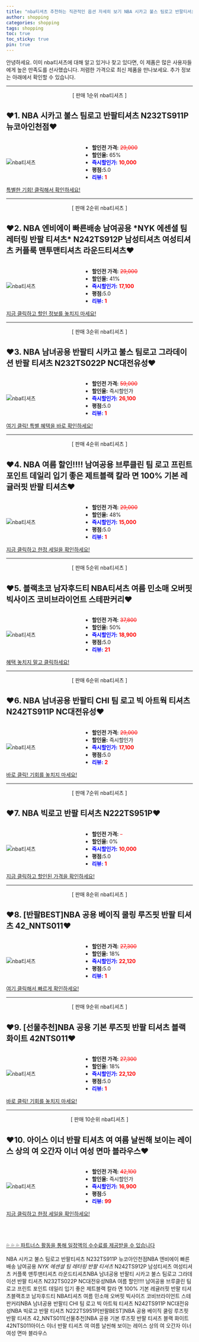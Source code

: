 ```yaml
---
title: "nba티셔츠 추천하는 직관적인 옵션 자세히 보기 NBA 시카고 불스 팀로고 반팔티셔츠"
author: shopping
categories: shopping
tags: shopping
toc: true
toc_sticky: true
pin: true
---
```

안녕하세요. 이미 nba티셔츠에 대해 알고 있거나 찾고 있다면, 이 제품은 많은 사용자들에게 높은 만족도를 선사했습니다. 저렴한 가격으로 최신 제품을 만나보세요. 추가 정보는 아래에서 확인할 수 있습니다.

---
<p class="toplist" style="margin: 0 auto; display: block; width: fit-content;">[ 판매 1순위 nba티셔츠 ]</p>

<h2><strong>❤️1. NBA 시카고 불스 팀로고 반팔티셔츠 N232TS911P 뉴코아인천점❤️</strong></h2>

<div style="display: flex; align-items: center;">
    <div style="flex: 0.4;">
        <img src="https://thumbnail9.coupangcdn.com/thumbnails/remote/230x230ex/image/vendor_inventory/44ca/81ec486b6f76f67402bf0bf3796b82c6e5fa55495f50500ef76c05817538.jpg" alt="nba티셔츠" style="max-width: 100%;">
    </div>
    <div style="flex: 0.6; margin-left: 10px;">
        <ul>
            <li><strong>할인전 가격:</strong> <del style="color: red;">29,000</del></li>
            <li><strong>할인율:</strong> 65%</li>
            <li><span style='color:blue'><strong>즉시할인가:</strong></span> <span style='color:red'><strong>10,000</strong></span></li>
            <li><strong>평점:</strong>5.0</li>
            <li><span style='color:blue'><strong>리뷰:</strong></span> <span style='color:red'><strong>1</strong></span></li>
        </ul>
    </div>
</div>
<div class="center">
    <a href="https://selin100587001.github.io?lptag=AF9450613&subid=githubio&pageKey=7826035007&traceid=V0-153&itemId=21271166589&vendorItemId=88331401523" class="myButton">
        특별한 기회! 클릭해서 확인하세요!
    </a>
</div>


---
<p class="toplist" style="margin: 0 auto; display: block; width: fit-content;">[ 판매 2순위 nba티셔츠 ]</p>

<h2><strong>❤️2. NBA 엔비에이 빠른배송 남여공용 *NYK 에센셜 팀 레터링 반팔 티셔츠* N242TS912P 남성티셔츠 여성티셔츠 커플룩 맨투맨티셔츠 라운드티셔츠❤️</strong></h2>

<div style="display: flex; align-items: center;">
    <div style="flex: 0.4;">
        <img src="https://thumbnail10.coupangcdn.com/thumbnails/remote/230x230ex/image/vendor_inventory/bb11/20f52ff6fdab8fd63b327e28d347dc6fa2668ee5a2ab91e1a1acfe11c8fc.jpg" alt="nba티셔츠" style="max-width: 100%;">
    </div>
    <div style="flex: 0.6; margin-left: 10px;">
        <ul>
            <li><strong>할인전 가격:</strong> <del style="color: red;">29,000</del></li>
            <li><strong>할인율:</strong> 41%</li>
            <li><span style='color:blue'><strong>즉시할인가:</strong></span> <span style='color:red'><strong>17,100</strong></span></li>
            <li><strong>평점:</strong>5.0</li>
            <li><span style='color:blue'><strong>리뷰:</strong></span> <span style='color:red'><strong>1</strong></span></li>
        </ul>
    </div>
</div>
<div class="center">
    <a href="https://selin100587001.github.io?lptag=AF9450613&subid=githubio&pageKey=8129129086&traceid=V0-153&itemId=23082939700&vendorItemId=90116433833" class="myButton">
        지금 클릭하고 할인 정보를 놓치지 마세요!
    </a>
</div>


---
<p class="toplist" style="margin: 0 auto; display: block; width: fit-content;">[ 판매 3순위 nba티셔츠 ]</p>

<h2><strong>❤️3. NBA 남녀공용 반팔티 시카고 불스 팀로고 그라데이션 반팔 티셔츠 N232TS022P NC대전유성❤️</strong></h2>

<div style="display: flex; align-items: center;">
    <div style="flex: 0.4;">
        <img src="https://thumbnail6.coupangcdn.com/thumbnails/remote/230x230ex/image/vendor_inventory/aaec/de68aca89fb55d7afd7a6aaec1b253707fca9ed711eaf8e20038b2247ba5.jpg" alt="nba티셔츠" style="max-width: 100%;">
    </div>
    <div style="flex: 0.6; margin-left: 10px;">
        <ul>
            <li><strong>할인전 가격:</strong> <del style="color: red;">59,000</del></li>
            <li><strong>할인율:</strong> 즉시할인가</li>
            <li><span style='color:blue'><strong>즉시할인가:</strong></span> <span style='color:red'><strong>26,100</strong></span></li>
            <li><strong>평점:</strong>5.0</li>
            <li><span style='color:blue'><strong>리뷰:</strong></span> <span style='color:red'><strong>1</strong></span></li>
        </ul>
    </div>
</div>
<div class="center">
    <a href="https://selin100587001.github.io?lptag=AF9450613&subid=githubio&pageKey=7816100298&traceid=V0-153&itemId=21215224391&vendorItemId=90141736657" class="myButton">
        여기 클릭! 특별 혜택을 바로 확인하세요!
    </a>
</div>


---
<p class="toplist" style="margin: 0 auto; display: block; width: fit-content;">[ 판매 4순위 nba티셔츠 ]</p>

<h2><strong>❤️4. NBA 여름 할인!!!! 남여공용 브루클린 팀 로고 프린트 포인트 데일리 입기 좋은 제트블랙 칼라 면 100% 기본 레귤러핏 반팔 티셔츠❤️</strong></h2>

<div style="display: flex; align-items: center;">
    <div style="flex: 0.4;">
        <img src="https://thumbnail9.coupangcdn.com/thumbnails/remote/230x230ex/image/vendor_inventory/7c19/1fcd075f94399914fd57770130f0bcc5d9f962b598f8cc02fc8d44bf1240.jpg" alt="nba티셔츠" style="max-width: 100%;">
    </div>
    <div style="flex: 0.6; margin-left: 10px;">
        <ul>
            <li><strong>할인전 가격:</strong> <del style="color: red;">29,000</del></li>
            <li><strong>할인율:</strong> 48%</li>
            <li><span style='color:blue'><strong>즉시할인가:</strong></span> <span style='color:red'><strong>15,000</strong></span></li>
            <li><strong>평점:</strong>5.0</li>
            <li><span style='color:blue'><strong>리뷰:</strong></span> <span style='color:red'><strong>1</strong></span></li>
        </ul>
    </div>
</div>
<div class="center">
    <a href="https://selin100587001.github.io?lptag=AF9450613&subid=githubio&pageKey=7877192946&traceid=V0-153&itemId=21532538017&vendorItemId=88585790293" class="myButton">
        지금 클릭하고 한정 세일을 확인하세요!
    </a>
</div>


---
<p class="toplist" style="margin: 0 auto; display: block; width: fit-content;">[ 판매 5순위 nba티셔츠 ]</p>

<h2><strong>❤️5. 블랙초코 남자후드티 NBA티셔츠 여름 민소매 오버핏 빅사이즈 코비브라이언트 스테판커리❤️</strong></h2>

<div style="display: flex; align-items: center;">
    <div style="flex: 0.4;">
        <img src="https://thumbnail10.coupangcdn.com/thumbnails/remote/230x230ex/image/vendor_inventory/af2d/d63da4680176b80aaa48205f7fe754e948f0447d3a67dbbd755b507b68cb.jpg" alt="nba티셔츠" style="max-width: 100%;">
    </div>
    <div style="flex: 0.6; margin-left: 10px;">
        <ul>
            <li><strong>할인전 가격:</strong> <del style="color: red;">37,800</del></li>
            <li><strong>할인율:</strong> 50%</li>
            <li><span style='color:blue'><strong>즉시할인가:</strong></span> <span style='color:red'><strong>18,900</strong></span></li>
            <li><strong>평점:</strong>5.0</li>
            <li><span style='color:blue'><strong>리뷰:</strong></span> <span style='color:red'><strong>21</strong></span></li>
        </ul>
    </div>
</div>
<div class="center">
    <a href="https://selin100587001.github.io?lptag=AF9450613&subid=githubio&pageKey=8064350695&traceid=V0-153&itemId=22671806097&vendorItemId=90173434750" class="myButton">
        혜택 놓치지 말고 클릭하세요!
    </a>
</div>


---
<p class="toplist" style="margin: 0 auto; display: block; width: fit-content;">[ 판매 6순위 nba티셔츠 ]</p>

<h2><strong>❤️6. NBA 남녀공용 반팔티 CHI 팀 로고 빅 아트웍 티셔츠 N242TS911P NC대전유성❤️</strong></h2>

<div style="display: flex; align-items: center;">
    <div style="flex: 0.4;">
        <img src="https://thumbnail6.coupangcdn.com/thumbnails/remote/230x230ex/image/vendor_inventory/7846/92d63465c8250c77415bee13a5d8c1049a0ca4ea185877eba5eb51c06b06.jpg" alt="nba티셔츠" style="max-width: 100%;">
    </div>
    <div style="flex: 0.6; margin-left: 10px;">
        <ul>
            <li><strong>할인전 가격:</strong> <del style="color: red;">29,000</del></li>
            <li><strong>할인율:</strong> 즉시할인가</li>
            <li><span style='color:blue'><strong>즉시할인가:</strong></span> <span style='color:red'><strong>17,100</strong></span></li>
            <li><strong>평점:</strong>5.0</li>
            <li><span style='color:blue'><strong>리뷰:</strong></span> <span style='color:red'><strong>2</strong></span></li>
        </ul>
    </div>
</div>
<div class="center">
    <a href="https://selin100587001.github.io?lptag=AF9450613&subid=githubio&pageKey=8135682637&traceid=V0-153&itemId=23110030257&vendorItemId=90143280096" class="myButton">
        바로 클릭! 기회를 놓치지 마세요!
    </a>
</div>


---
<p class="toplist" style="margin: 0 auto; display: block; width: fit-content;">[ 판매 7순위 nba티셔츠 ]</p>

<h2><strong>❤️7. NBA 빅로고 반팔 티셔츠 N222TS951P❤️</strong></h2>

<div style="display: flex; align-items: center;">
    <div style="flex: 0.4;">
        <img src="https://thumbnail9.coupangcdn.com/thumbnails/remote/230x230ex/image/vendor_inventory/f75a/3e9bc36ca4447a0d595b88066944dcf0d5188e25b1aa6589c557d5ead955.jpg" alt="nba티셔츠" style="max-width: 100%;">
    </div>
    <div style="flex: 0.6; margin-left: 10px;">
        <ul>
            <li><strong>할인전 가격:</strong> <del style="color: red;">-</del></li>
            <li><strong>할인율:</strong> 0%</li>
            <li><span style='color:blue'><strong>즉시할인가:</strong></span> <span style='color:red'><strong>10,000</strong></span></li>
            <li><strong>평점:</strong>5.0</li>
            <li><span style='color:blue'><strong>리뷰:</strong></span> <span style='color:red'><strong>1</strong></span></li>
        </ul>
    </div>
</div>
<div class="center">
    <a href="https://selin100587001.github.io?lptag=AF9450613&subid=githubio&pageKey=8156296821&traceid=V0-153&itemId=23238100382&vendorItemId=90298184695" class="myButton">
        지금 클릭하고 할인된 가격을 확인하세요!
    </a>
</div>


---
<p class="toplist" style="margin: 0 auto; display: block; width: fit-content;">[ 판매 8순위 nba티셔츠 ]</p>

<h2><strong>❤️8. [반팔BEST]NBA 공용 베이직 쿨링 루즈핏 반팔 티셔츠 42_NNTS011❤️</strong></h2>

<div style="display: flex; align-items: center;">
    <div style="flex: 0.4;">
        <img src="https://thumbnail7.coupangcdn.com/thumbnails/remote/230x230ex/image/vendor_inventory/a898/8f4419b99fbeebeb9ad8f9f1534b0820a5a868f401885c9c0bdd652097ce.jpg" alt="nba티셔츠" style="max-width: 100%;">
    </div>
    <div style="flex: 0.6; margin-left: 10px;">
        <ul>
            <li><strong>할인전 가격:</strong> <del style="color: red;">27,300</del></li>
            <li><strong>할인율:</strong> 18%</li>
            <li><span style='color:blue'><strong>즉시할인가:</strong></span> <span style='color:red'><strong>22,120</strong></span></li>
            <li><strong>평점:</strong>5.0</li>
            <li><span style='color:blue'><strong>리뷰:</strong></span> <span style='color:red'><strong>1</strong></span></li>
        </ul>
    </div>
</div>
<div class="center">
    <a href="https://selin100587001.github.io?lptag=AF9450613&subid=githubio&pageKey=8009186231&traceid=V0-153&itemId=22336319888&vendorItemId=89381573259" class="myButton">
        여기 클릭해서 빠르게 확인하세요!
    </a>
</div>


---
<p class="toplist" style="margin: 0 auto; display: block; width: fit-content;">[ 판매 9순위 nba티셔츠 ]</p>

<h2><strong>❤️9. [선물추천]NBA 공용 기본 루즈핏 반팔 티셔츠 블랙 화이트 42NTS011❤️</strong></h2>

<div style="display: flex; align-items: center;">
    <div style="flex: 0.4;">
        <img src="https://thumbnail7.coupangcdn.com/thumbnails/remote/230x230ex/image/vendor_inventory/a898/8f4419b99fbeebeb9ad8f9f1534b0820a5a868f401885c9c0bdd652097ce.jpg" alt="nba티셔츠" style="max-width: 100%;">
    </div>
    <div style="flex: 0.6; margin-left: 10px;">
        <ul>
            <li><strong>할인전 가격:</strong> <del style="color: red;">27,300</del></li>
            <li><strong>할인율:</strong> 18%</li>
            <li><span style='color:blue'><strong>즉시할인가:</strong></span> <span style='color:red'><strong>22,120</strong></span></li>
            <li><strong>평점:</strong>5.0</li>
            <li><span style='color:blue'><strong>리뷰:</strong></span> <span style='color:red'><strong>1</strong></span></li>
        </ul>
    </div>
</div>
<div class="center">
    <a href="https://selin100587001.github.io?lptag=AF9450613&subid=githubio&pageKey=7947011304&traceid=V0-153&itemId=21916999853&vendorItemId=88964957695" class="myButton">
        바로 클릭! 기회를 놓치지 마세요!
    </a>
</div>


---
<p class="toplist" style="margin: 0 auto; display: block; width: fit-content;">[ 판매 10순위 nba티셔츠 ]</p>

<h2><strong>❤️10. 아이스 이너 반팔 티셔츠 여 여름 날씬해 보이는 레이스 상의 여 오간자 이너 여성 면마 블라우스❤️</strong></h2>

<div style="display: flex; align-items: center;">
    <div style="flex: 0.4;">
        <img src="https://thumbnail7.coupangcdn.com/thumbnails/remote/230x230ex/image/vendor_inventory/b19e/bd34e8f7b5236da85532364da41dd6a56c03baf04a79ffa7a7b3d85d1b7a.jpg" alt="nba티셔츠" style="max-width: 100%;">
    </div>
    <div style="flex: 0.6; margin-left: 10px;">
        <ul>
            <li><strong>할인전 가격:</strong> <del style="color: red;">42,100</del></li>
            <li><strong>할인율:</strong> 즉시할인가</li>
            <li><span style='color:blue'><strong>즉시할인가:</strong></span> <span style='color:red'><strong>16,900</strong></span></li>
            <li><strong>평점:</strong>5</li>
            <li><span style='color:blue'><strong>리뷰:</strong></span> <span style='color:red'><strong>99</strong></span></li>
        </ul>
    </div>
</div>
<div class="center">
    <a href="https://selin100587001.github.io?lptag=AF9450613&subid=githubio&pageKey=8207477969&traceid=V0-153&itemId=23547101931&vendorItemId=90573260939" class="myButton">
        지금 클릭하고 한정 세일을 확인하세요!
    </a>
</div>

<br><br><br>[💦 💦 💦 파트너스 활동을 통해 일정액의 수수료를 제공받을 수 있습니다](https://link.coupang.com/a/bcpT2c)<br><br>NBA 시카고 불스 팀로고 반팔티셔츠 N232TS911P 뉴코아인천점NBA 엔비에이 빠른배송 남여공용 *NYK 에센셜 팀 레터링 반팔 티셔츠* N242TS912P 남성티셔츠 여성티셔츠 커플룩 맨투맨티셔츠 라운드티셔츠NBA 남녀공용 반팔티 시카고 불스 팀로고 그라데이션 반팔 티셔츠 N232TS022P NC대전유성NBA 여름 할인!!!! 남여공용 브루클린 팀 로고 프린트 포인트 데일리 입기 좋은 제트블랙 칼라 면 100% 기본 레귤러핏 반팔 티셔츠블랙초코 남자후드티 NBA티셔츠 여름 민소매 오버핏 빅사이즈 코비브라이언트 스테판커리NBA 남녀공용 반팔티 CHI 팀 로고 빅 아트웍 티셔츠 N242TS911P NC대전유성NBA 빅로고 반팔 티셔츠 N222TS951P[반팔BEST]NBA 공용 베이직 쿨링 루즈핏 반팔 티셔츠 42_NNTS011[선물추천]NBA 공용 기본 루즈핏 반팔 티셔츠 블랙 화이트 42NTS011아이스 이너 반팔 티셔츠 여 여름 날씬해 보이는 레이스 상의 여 오간자 이너 여성 면마 블라우스
